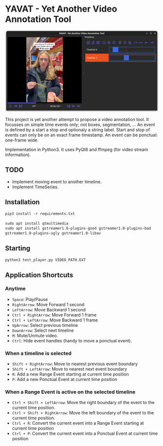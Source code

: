 # YAVAT - Yet Another Video Annotation Tool

![](assets/Screenshot.png)

This project is yet another attempt to propose a video annotation tool.
It focusses on simple time events only; not boxes, segmentation, ... 
An event is defined by a start a stop and optionaly a string label.
Start and stop of events can only be on an exact frame timestamp.
An event can be ponctual: one-frame wide. 

Implementation in Python3. It uses PyQt6 and ffmpeg (for video stream information).

## TODO

- Implement moving event to another timeline.
- Implement TimeSeries.

## Installation

``` shell
pip3 install -r requirements.txt

sudo apt install qtmultimedia
sudo apt install gstreamer1.0-plugins-good gstreamer1.0-plugins-bad gstreamer1.0-plugins-ugly gstreamer1.0-libav
```

## Starting 

``` shell
python3 test_player.py VIDEO_PATH.EXT
```

## Application Shortcuts

### Anytime

- `Space`:                  Play/Pause
- `RightArrow`:             Move Forward 1 second
- `LeftArrow`:              Move Backward 1 second
- `Ctrl + RightArrow`:      Move Forward 1 frame
- `Ctrl + LeftArrow`:       Move Backward 1 frame
- `UpArrow`:                Select previous timeline
- `DownArrow`:              Select next timeline
- `M`:                      Mute/Unmute video.
- `Ctrl`:                   Hide event handles (handy to move a ponctual event).

### When a timeline is selected

- `Shift + RightArrow`:     Move to nearest previous event boundary
- `Shift + LeftArrow`:      Move to nearest next event boundary
- `R`:                      Add a new Range Event starting at current time position
- `P`:                      Add a new Ponctual Event at current time position

### When a Range Event is active on the selected timeline

- `Ctrl + Shift + LeftArrow`:  Move the right boundary of the event to the current time position.
- `Ctrl + Shift + RightArrow`:   Move the left boundary of the event to the current time position.
- `Ctrl + R`:                   Convert the current event into a Range Event starting at current time position
- `Ctrl + P`:                   Convert the current event into a Ponctual Event at current time position
